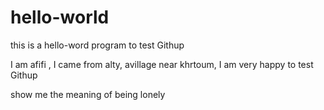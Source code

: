 # hello-world
this is a hello-word program to test Githup


I am afifi , I came from alty, avillage near khrtoum, I am very happy to test Githup

show me the meaning of being lonely 
